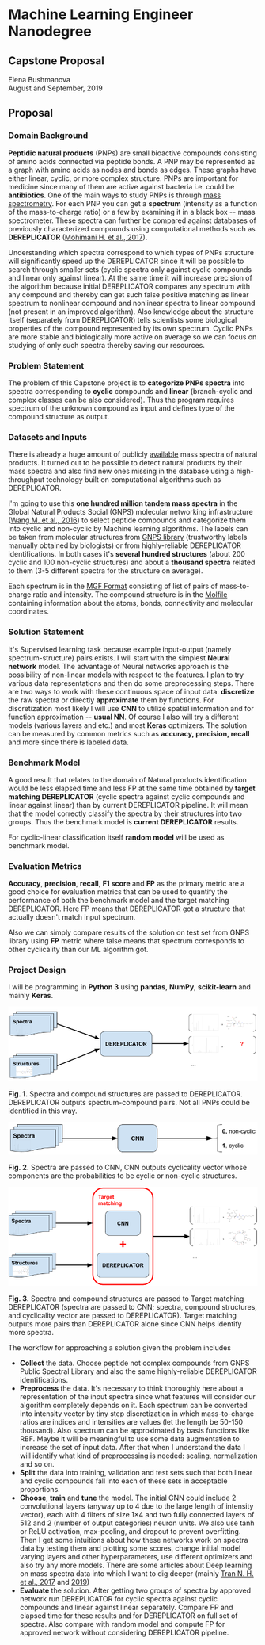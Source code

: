 # Machine Learning Engineer Nanodegree
## Capstone Proposal
Elena Bushmanova  
August and September, 2019

## Proposal
<!-- _(approx. 2-3 pages)_ -->

### Domain Background
<!-- _(approx. 1-2 paragraphs)_ -->

<!-- In this section, provide brief details on the background information of the domain from which the project is proposed. Historical information relevant to the project should be included. It should be clear how or why a problem in the domain can or should be solved. Related academic research should be appropriately cited in this section, including why that research is relevant. Additionally, a discussion of your personal motivation for investigating a particular problem in the domain is encouraged but not required. -->

**Peptidic natural products** (PNPs) are small bioactive compounds consisting of amino acids connected via peptide bonds. A PNP may be represented as a graph with amino acids as nodes and bonds as edges. These graphs have either linear, cyclic, or more complex structure. PNPs are important for medicine since many of them are active against bacteria i.e. could be **antibiotics**. One of the main ways to study PNPs is through [mass spectrometry](https://en.wikipedia.org/wiki/Mass_spectrometry). For each PNP you can get a **spectrum** (intensity as a function of the mass-to-charge ratio) or a few by examining it in a black box -- mass spectrometer. These spectra can further be compared against databases of previously characterized compounds using computational methods such as **DEREPLICATOR** ([Mohimani H. et al., 2017](https://www.nature.com/articles/nchembio.2219)).

Understanding which spectra correspond to which types of PNPs structure will significantly speed up the DEREPLICATOR since it will be possible to search through smaller sets (cyclic spectra only against cyclic compounds and linear only against linear). At the same time it will increase precision of the algorithm because initial DEREPLICATOR compares any spectrum with any compound and thereby can get such false positive matching as linear spectrum to nonlinear compound and nonlinear spectra to linear compound (not present in an improved algorithm). Also knowledge about the structure itself (separately from DEREPLICATOR) tells scientists some biological properties of the compound represented by its own spectrum. Cyclic PNPs are more stable and biologically more active on average so we can focus on studying of only such spectra thereby saving our resources.

### Problem Statement
<!-- _(approx. 1 paragraph)_ -->

<!-- In this section, clearly describe the problem that is to be solved. The problem described should be well defined and should have at least one relevant potential solution. Additionally, describe the problem thoroughly such that it is clear that the problem is quantifiable (the problem can be expressed in mathematical or logical terms) , measurable (the problem can be measured by some metric and clearly observed), and replicable (the problem can be reproduced and occurs more than once). -->

The problem of this Capstone project is to **categorize PNPs spectra** into spectra corresponding to **cyclic** compounds and **linear** (branch-cyclic and complex classes can be also considered). Thus the program requires spectrum of the unknown compound as input and defines type of the compound structure as output.

### Datasets and Inputs
<!-- _(approx. 2-3 paragraphs)_ -->

<!-- In this section, the dataset(s) and/or input(s) being considered for the project should be thoroughly described, such as how they relate to the problem and why they should be used. Information such as how the dataset or input is (was) obtained, and the characteristics of the dataset or input, should be included with relevant references and citations as necessary It should be clear how the dataset(s) or input(s) will be used in the project and whether their use is appropriate given the context of the problem. -->

There is already a huge amount of publicly [available](https://gnps.ucsd.edu/) mass spectra of natural products. It turned out to be possible to detect natural products by their mass spectra and also find new ones missing in the database using a high-throughput technology built on computational algorithms such as DEREPLICATOR.

I'm going to use this **one hundred million tandem mass spectra** in the Global Natural Products Social (GNPS) molecular networking infrastructure ([Wang M. et al., 2016](https://www.nature.com/articles/nbt.3597)) to select peptide compounds and categorize them into cyclic and non-cyclic by Machine learning algorithms. The labels can be taken from molecular structures from [GNPS library](https://gnps.ucsd.edu/ProteoSAFe/gnpslibrary.jsp?library=GNPS-LIBRARY#%7B%22Library_Class_input%22%3A%221%7C%7C2%7C%7C3%7C%7CEXACT%22%7D) (trustworthy labels manually obtained by biologists) or from highly-reliable DEREPLICATOR identifications. In both cases it's **several hundred structures** (about 200 cyclic and 100 non-cyclic structures) and about a **thousand spectra** related to them (3-5 different spectra for the structure on average).

Each spectrum is in the [MGF Format](https://ccms-ucsd.github.io/GNPSDocumentation/downloadlibraries/#mgf-format) consisting of list of pairs of mass-to-charge ratio and intensity. The compound structure is in the [Molfile](https://en.wikipedia.org/wiki/Chemical_table_file) containing information about the atoms, bonds, connectivity and molecular coordinates.

### Solution Statement
<!-- _(approx. 1 paragraph)_ -->

<!-- In this section, clearly describe a solution to the problem. The solution should be applicable to the project domain and appropriate for the dataset(s) or input(s) given. Additionally, describe the solution thoroughly such that it is clear that the solution is quantifiable (the solution can be expressed in mathematical or logical terms) , measurable (the solution can be measured by some metric and clearly observed), and replicable (the solution can be reproduced and occurs more than once). -->

It's Supervised learning task because example input-output (namely spectrum-structure) pairs exists. I will start with the simplest **Neural network** model. The advantage of Neural networks approach is the possibility of non-linear models with respect to the features. I plan to try various data representations and then do some preprocessing steps. There are two ways to work with these continuous space of input data: **discretize** the raw spectra or directly **approximate** them by functions. For discretization most likely I will use **CNN** to utilize spatial information and for function approximation -- **usual NN**. Of course I also will try a different models (various layers and etc.) and most **Keras** optimizers. The solution can be measured by common metrics such as **accuracy, precision, recall** and more since there is labeled data.

### Benchmark Model
<!-- _(approximately 1-2 paragraphs)_ -->

<!-- In this section, provide the details for a benchmark model or result that relates to the domain, problem statement, and intended solution. Ideally, the benchmark model or result contextualizes existing methods or known information in the domain and problem given, which could then be objectively compared to the solution. Describe how the benchmark model or result is measurable (can be measured by some metric and clearly observed) with thorough detail. -->

A good result that relates to the domain of Natural products identification would be less elapsed time and less FP at the same time obtained by **target matching DEREPLICATOR** (cyclic spectra against cyclic compounds and linear against linear) than by current DEREPLICATOR pipeline. It will mean that the model correctly classify the spectra by their structures into two groups. Thus the benchmark model is **current DEREPLICATOR** results.

For cyclic-linear classification itself **random model** will be used as benchmark model.

### Evaluation Metrics
<!-- _(approx. 1-2 paragraphs)_ -->

<!-- In this section, propose at least one evaluation metric that can be used to quantify the performance of both the benchmark model and the solution model. The evaluation metric(s) you propose should be appropriate given the context of the data, the problem statement, and the intended solution. Describe how the evaluation metric(s) are derived and provide an example of their mathematical representations (if applicable). Complex evaluation metrics should be clearly defined and quantifiable (can be expressed in mathematical or logical terms). -->

**Accuracy**, **precision**, **recall**, **F1 score** and **FP** as the primary metric are a good choice for evaluation metrics that can be used to quantify the performance of both the benchmark model and the target matching DEREPLICATOR. Here FP means that DEREPLICATOR got a structure that actually doesn't match input spectrum.

Also we can simply compare results of the solution on test set from GNPS library using **FP** metric where false means that spectrum corresponds to other cyclicality than our ML algorithm got.

### Project Design
<!-- _(approx. 1 page)_ -->

<!-- In this final section, summarize a theoretical workflow for approaching a solution given the problem. Provide thorough discussion for what strategies you may consider employing, what analysis of the data might be required before being used, or which algorithms will be considered for your implementation. The workflow and discussion that you provide should align with the qualities of the previous sections. Additionally, you are encouraged to include small visualizations, pseudocode, or diagrams to aid in describing the project design, but it is not required. The discussion should clearly outline your intended workflow of the capstone project. -->

I will be programming in **Python 3** using **pandas**, **NumPy**, **scikit-learn** and mainly **Keras**.

![alt text](DEREPLICATOR.png)

**Fig. 1.** Spectra and compound structures are passed to DEREPLICATOR. DEREPLICATOR outputs spectrum-compound pairs. Not all PNPs could be identified in this way.


![alt text](CNN.png)

**Fig. 2.** Spectra are passed to CNN, CNN outputs cyclicality vector whose components are the probabilities to be cyclic or non-cyclic structures.


![alt text](DEREPLICATOR_CNN.png)

**Fig. 3.** Spectra and compound structures are passed to Target matching DEREPLICATOR (spectra are passed to CNN; spectra, compound structures, and cyclicality vector are passed to DEREPLICATOR). Target matching outputs more pairs than DEREPLICATOR alone since CNN helps identify more spectra.


The workflow for approaching a solution given the problem includes
- **Collect** the data. Choose peptide not complex compounds from GNPS Public Spectral Library and also the same highly-reliable DEREPLICATOR identifications.
- **Preprocess** the data. It's necessary to think thoroughly here about a representation of the input spectra since what features will consider our algorithm completely depends on it. Each spectrum can be converted into intensity vector by tiny step discretization in which mass-to-charge ratios are indices and intensities are values (let the length be 50-150 thousand). Also spectrum can be approximated by basis functions like RBF. Maybe it will be meaningful to use some data augmentation to increase the set of input data. After that when I understand the data I will identify what kind of preprocessing is needed: scaling, normalization and so on.
- **Split** the data into training, validation and test sets such that both linear and cyclic compounds fall into each of these sets in acceptable proportions.
- **Choose**, **train** and **tune** the model. The initial CNN could include 2 convolutional layers (anyway up to 4 due to the large length of intensity vector), each with 4 filters of size 1×4 and two fully connected layers of 512 and 2 (number of output categories) neuron units. We also use tanh or ReLU activation, max-pooling, and dropout to prevent overfitting. Then I get some intuitions about how these networks work on spectra data by testing them and plotting some scores, change initial model varying layers and other hyperparameters, use different optimizers and also try any more models. There are some articles about Deep learning on mass spectra data into which I want to dig deeper (mainly [Tran N. H. et al., 2017](https://www.pnas.org/content/114/31/8247) and [2019](https://www.nature.com/articles/s41592-018-0260-3))
- **Evaluate** the solution. After getting two groups of spectra by approved network run DEREPLICATOR for cyclic spectra against cyclic compounds and linear against linear separately. Compare FP and elapsed time for these results and for DEREPLICATOR on full set of spectra. Also compare with random model and compute FP for approved network without considering DEREPLICATOR pipeline.


<!-- ----------- -->

<!-- **Before submitting your proposal, ask yourself. . .** -->

<!-- - Does the proposal you have written follow a well-organized structure similar to that of the project template? -->
<!-- - Is each section (particularly **Solution Statement** and **Project Design**) written in a clear, concise and specific fashion? Are there any ambiguous terms or phrases that need clarification? -->
<!-- - Would the intended audience of your project be able to understand your proposal? -->
<!-- - Have you properly proofread your proposal to assure there are minimal grammatical and spelling mistakes? -->
<!-- - Are all the resources used for this project correctly cited and referenced? -->
